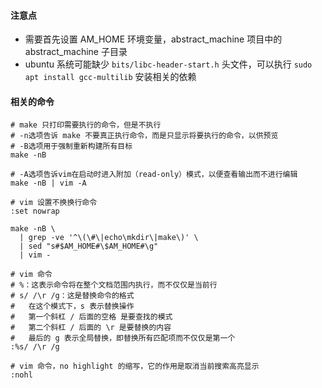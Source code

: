#### 注意点
* 需要首先设置 AM_HOME 环境变量，abstract_machine 项目中的 abstract_machine 子目录
* ubuntu 系统可能缺少 `bits/libc-header-start.h` 头文件，可以执行 `sudo apt install gcc-multilib` 安装相关的依赖

#### 相关的命令
``` shell
# make 只打印需要执行的命令，但是不执行
# -n选项告诉 make 不要真正执行命令，而是只显示将要执行的命令，以供预览
# -B选项用于强制重新构建所有目标
make -nB

# -A选项告诉vim在启动时进入附加（read-only）模式，以便查看输出而不进行编辑
make -nB | vim -A

# vim 设置不换换行命令
:set nowrap

make -nB \
  | grep -ve '^\(\#\|echo\mkdir\|make\)' \
  | sed "s#$AM_HOME#\$AM_HOME#\g"
  | vim -

# vim 命令
# %：这表示命令将在整个文档范围内执行，而不仅仅是当前行
# s/ /\r /g：这是替换命令的格式
#   在这个模式下，s 表示替换操作
#   第一个斜杠 / 后面的空格 是要查找的模式
#   第二个斜杠 / 后面的 \r 是要替换的内容
#   最后的 g 表示全局替换，即替换所有匹配项而不仅仅是第一个
:%s/ /\r /g

# vim 命令，no highlight 的缩写，它的作用是取消当前搜索高亮显示
:nohl
```
